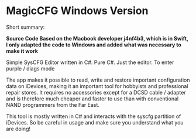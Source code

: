 # MagicCFG Windows Version

Short summary:

**Source Code Based on the Macbook developer j4nf4b3, which is in Swift, I only adapted the code to Windows and added what was necessary to make it work**

Simple SysCFG Editor written in C#.
Pure C#.
Just the editor.
To enter purple / diags mode

The app makes it possible to read, write and restore important configuration data on iDevices, making it an important tool for hobbyists and professional repair stores. It requires no accessories except for a DCSD cable / adapter and is therefore much cheaper and faster to use than with conventional NAND programmers from the Far East.

This tool is mostly written in C# and interacts with the syscfg partition of iDevices. So be careful in usage and make sure you understand what you are doing!
